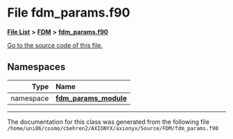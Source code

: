 
# File fdm\_params.f90


[**File List**](files.md) **>** [**FDM**](dir_43b815edcf2a06ee60d8a45cc6c77fb8.md) **>** [**fdm\_params.f90**](fdm__params_8f90.md)

[Go to the source code of this file.](fdm__params_8f90_source.md)












## Namespaces

| Type | Name |
| ---: | :--- |
| namespace | [**fdm\_params\_module**](namespacefdm__params__module.md) <br> |















------------------------------
The documentation for this class was generated from the following file `/home/uni06/cosmo/cbehren2/AXIONYX/axionyx/Source/FDM/fdm_params.f90`